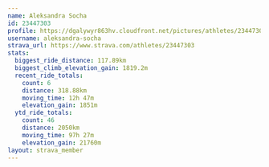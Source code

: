 ```yaml
---
name: Aleksandra Socha
id: 23447303
profile: https://dgalywyr863hv.cloudfront.net/pictures/athletes/23447303/14745546/4/large.jpg
username: aleksandra-socha
strava_url: https://www.strava.com/athletes/23447303
stats:
  biggest_ride_distance: 117.89km
  biggest_climb_elevation_gain: 1819.2m
  recent_ride_totals:
    count: 6
    distance: 318.88km
    moving_time: 12h 47m
    elevation_gain: 1851m
  ytd_ride_totals:
    count: 46
    distance: 2050km
    moving_time: 97h 27m
    elevation_gain: 21760m
layout: strava_member
--- 
```


